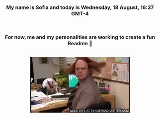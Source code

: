


<div align="center">
<h3 >My name is Sofia and today is Wednesday, 18 August, 16:37 GMT-4</h3><br>
<h3 >For now, me and my personalities are working to create a fun Readme 👋
</h3><br>
<img src='img/dwight.gif' alt='working...'/>
</div>
